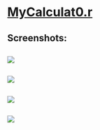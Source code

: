 # [MyCalculat0.r](https://ldrin01.github.io/WAD/MyCalculat0.r/)

## Screenshots:
![](https://github.com/lvcc-wad/Students/blob/master/BSIS/Bernardino-Eldrin/Simple-JS-Calculator/Screenshot/1.PNG)
--------
![](https://github.com/lvcc-wad/Students/blob/master/BSIS/Bernardino-Eldrin/Simple-JS-Calculator/Screenshot/2.PNG)
--------
![](https://github.com/lvcc-wad/Students/blob/master/BSIS/Bernardino-Eldrin/Simple-JS-Calculator/Screenshot/3.PNG)
--------
![](https://github.com/lvcc-wad/Students/blob/master/BSIS/Bernardino-Eldrin/Simple-JS-Calculator/Screenshot/4.PNG)
--------

